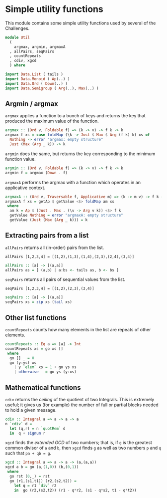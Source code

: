# Simple utility functions

This module contains some simple utility functions
used by several of the Challenges.

```haskell
module Util
  (
    argmax, argmin, argmaxA
  , allPairs, seqPairs
  , countRepeats
  , cdiv, xgcd
  ) where

import Data.List ( tails )
import Data.Monoid ( Ap(..) )
import Data.Ord ( Down(..) )
import Data.Semigroup ( Arg(..), Max(..) )
```

## Argmin / argmax

`argmax` applies a function to a bunch of keys
and returns the key that produced the maximum value of the function.

```haskell
argmax :: (Ord v, Foldable f) => (k -> v) -> f k -> k
argmax f xs = case foldMap (\k -> Just $ Max $ Arg (f k) k) xs of
  Nothing -> error "argmax: empty structure"
  Just (Max (Arg _ k)) -> k
```

`argmin` does the same, but returns the key corresponding to the
minimum function value.

```haskell
argmin :: (Ord v, Foldable f) => (k -> v) -> f k -> k
argmin f = argmax (Down . f)
```

`argmaxA` performs the argmax with a function which operates
in an applicative context.

```haskell
argmaxA :: (Ord v, Traversable f, Applicative m) => (k -> m v) -> f k -> m k
argmaxA f xs = getAp $ getValue <$> foldMap am xs
 where
  am k = Ap $ (Just . Max . (\v -> Arg v k)) <$> f k
  getValue Nothing = error "argmaxA: empty structure"
  getValue (Just (Max (Arg _ k))) = k
```

## Extracting pairs from a list

`allPairs` returns all (in-order) pairs from the list.

    allPairs [1,2,3,4] = [(1,2),(1,3),(1,4),(2,3),(2,4),(3,4)]

```haskell
allPairs :: [a] -> [(a,a)]
allPairs as = [ (a,b) | a:bs <- tails as, b <- bs ]
```

`seqPairs` returns all pairs of sequential values from the list.

    seqPairs [1,2,3,4] = [(1,2),(2,3),(3,4)]

```haskell
seqPairs :: [a] -> [(a,a)]
seqPairs xs = zip xs (tail xs)
```

## Other list functions

`countRepeats` counts how many elements in the list are repeats
of other elements.

```haskell
countRepeats :: Eq a => [a] -> Int
countRepeats xs = go xs []
 where
  go [] _ = 0
  go (y:ys) xs
    | y `elem` xs = 1 + go ys xs
    | otherwise   = go ys (y:xs)
```

## Mathematical functions

`cdiv` returns the *ceiling* of the quotient of two Integrals.
This is extremely useful; it gives us (for example) the number of
full or partial blocks needed to hold a given message.

```haskell
cdiv :: Integral a => a -> a -> a
n `cdiv` d =
  let (q,r) = n `quotRem` d
  in  q + signum r
```

`xgcd` finds the *extended GCD* of two numbers;
that is, if `g` is the greatest common divisor of `a` and `b`,
then `xgcd` finds `g` as well as two numbers `p` and `q`
such that `pa + qb = g`.

```haskell
xgcd :: Integral a => a -> a -> (a,(a,a))
xgcd a b = go (a,(1,0)) (b,(0,1))
 where
  go rst (0,_) = rst
  go (r1,(s1,t1)) (r2,(s2,t2)) =
    let q = r1 `div` r2
    in  go (r2,(s2,t2)) (r1 - q*r2, (s1 - q*s2, t1 - q*t2))
```
